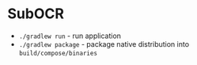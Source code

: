 # SubOCR

- `./gradlew run` - run application
- `./gradlew package` - package native distribution into `build/compose/binaries`